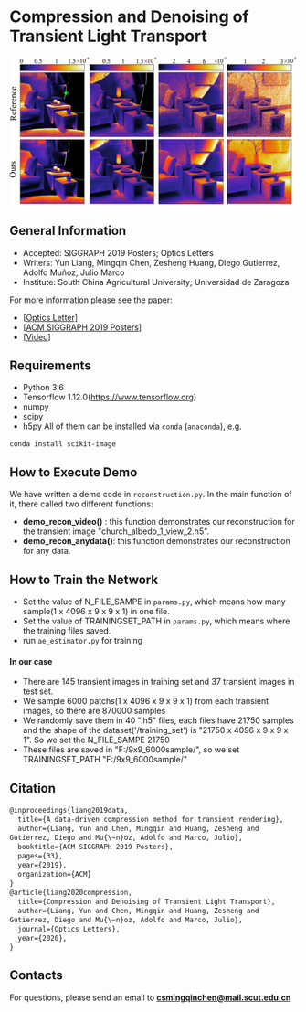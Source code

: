 # Compression and Denoising of Transient Light Transport
![teaser](paper-teaser.png "Paper Teasear")
## General Information
- Accepted: SIGGRAPH 2019 Posters; Optics Letters
- Writers: Yun Liang, Mingqin Chen, Zesheng Huang, Diego Gutierrez, Adolfo Muñoz, Julio Marco
- Institute: South China Agricultural University; Universidad de Zaragoza

For more information please see the paper:
- [[Optics Letter]](https://www.osapublishing.org/ol/abstract.cfm?uri=ol-45-7-1986)
- [[ACM SIGGRAPH 2019 Posters]](http://webdiis.unizar.es/~juliom/pubs/2019SIGPoster_compression_poster_abstract.pdf)
- [[Video]](http://webdiis.unizar.es/~juliom/pubs/2020OL-CompressionDenoisingTransient/2020OL_CompressionDenoisingTransient_Visualization_1.mp4)

## Requirements
* Python 3.6
* Tensorflow 1.12.0(https://www.tensorflow.org)
* numpy
* scipy
* h5py
All of them can be installed via `conda` (`anaconda`), e.g.
```
conda install scikit-image
```

## How to Execute Demo
We have written a demo code in `reconstruction.py`. In the main function of it, there called two different functions: 
* **demo_recon_video()** : this function demonstrates our reconstruction for the transient image "church_albedo_1_view_2.h5".
* **demo_recon_anydata()**: this function demonstrates our reconstruction for any data.

## How to Train the Network

* Set the value of N_FILE_SAMPE in `params.py`, which means how many sample(1 x 4096 x 9 x 9 x 1) in one file.
* Set the value of TRAININGSET_PATH in `params.py`, which means where the training files saved.
* run `ae_estimator.py` for training

#### In our case
* There are 145 transient images in training set and 37 transient images in test set.
* We sample 6000 patchs(1 x 4096 x 9 x 9 x 1) from each transient images, so there are 870000 samples
* We randomly save them in 40 ".h5" files, each files have 21750 samples and the shape of the dataset('/training_set') is "21750 x 4096 x 9 x 9 x 1". So we set the N_FILE_SAMPE 21750
* These files are saved in "F:/9x9_6000sample/", so we set TRAININGSET_PATH "F:/9x9_6000sample/" 

## Citation
```
@inproceedings{liang2019data,
  title={A data-driven compression method for transient rendering},
  author={Liang, Yun and Chen, Mingqin and Huang, Zesheng and Gutierrez, Diego and Mu{\~n}oz, Adolfo and Marco, Julio},
  booktitle={ACM SIGGRAPH 2019 Posters},
  pages={33},
  year={2019},
  organization={ACM}
}
@article{liang2020compression,
  title={Compression and Denoising of Transient Light Transport},
  author={Liang, Yun and Chen, Mingqin and Huang, Zesheng and Gutierrez, Diego and Mu{\~n}oz, Adolfo and Marco, Julio},
  journal={Optics Letters},
  year={2020},
}
```

## Contacts
For questions, please send an email to **csmingqinchen@mail.scut.edu.cn**